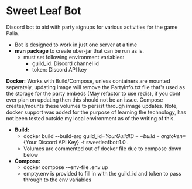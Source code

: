 # Sweet Leaf Bot
 
Discord bot to aid with party signups for various activities for the game Palia.
  - Bot is designed to work in just one server at a time
  - **mvn package** to create uber-jar that can be run as is.
     - must set following environment variables:
        - guild_id: Discord channel id
        - token: Discord API key

**Docker:**
  Works with Build/Compose, unless containers are mounted seperately, updating image will remove the PartyInfo.txt file that's used as the storage for the party embeds (May refactor to use redis), if you dont ever plan on updating then this should not be an issue. Compose creates/mounts these volumes to persist through image updates. Note, docker support was added for the purpose of learning the technology, has not been tested outside my local environment as of the writing of this.
  - **Build:**
    - docker build --build-arg guild_id=${Your Guild ID} --build-arg token=${Your Discord API Key} -t sweetleafbot:1.0 .
    - Volumes are commented out of docker file due to compose down below
  - **Compose:**
    - docker compose --env-file .env up
    - empty.env is provided to fill in with the guild_id and token to pass through to the env variables
